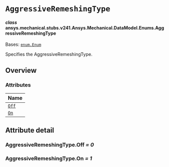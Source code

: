<!-- vale off -->

<a id="aggressiveremeshingtype"></a>

# `AggressiveRemeshingType`

<a id="ansys.mechanical.stubs.v241.Ansys.Mechanical.DataModel.Enums.AggressiveRemeshingType"></a>

#### *class* ansys.mechanical.stubs.v241.Ansys.Mechanical.DataModel.Enums.AggressiveRemeshingType

Bases: [`enum.Enum`](https://docs.python.org/3/library/enum.html#enum.Enum)

Specifies the AggressiveRemeshingType.

<!-- !! processed by numpydoc !! -->

<a id="overview"></a>

## Overview

### Attributes

| Name |
| ----------------------------------------- |
| [`Off`](#AggressiveRemeshingType.Off) |
| [`On`](#AggressiveRemeshingType.On) |

<a id="attribute-detail"></a>

## Attribute detail

<a id="AggressiveRemeshingType.Off"></a>

### AggressiveRemeshingType.Off *= 0*

<a id="AggressiveRemeshingType.On"></a>

### AggressiveRemeshingType.On *= 1*

<!-- vale on -->
